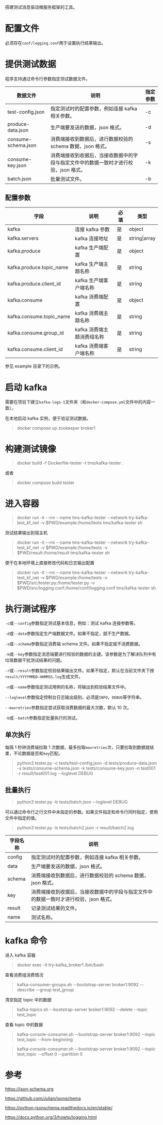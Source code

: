 搭建测试消息驱动微服务框架的工具。

# 配置文件

必须存在`conf/logging.conf`用于设置执行结果输出。

# 提供测试数据

程序支持通过命令行参数指定测试数据文件。

| 数据文件            | 说明                                                                                  | 指定参数 |
| ------------------- | ------------------------------------------------------------------------------------- | -------- |
| test-config.json    | 指定测试时的配置参数，例如连接 kafka 相关参数。                                       | -c       |
| produce-data.json   | 生产端要发送的数据，json 格式。                                                       | -d       |
| consume-schema.json | 消费端接收到数据后，进行数据校验的 schema 数据，json 格式。                           | -s       |
| consume-key.json    | 消费端接收到收据后，当接收数据中的字段与指定文件中的数据一致时才进行校验，json 格式。 | -k       |
| batch.json          | 批量测试文件。                                                                        | -b       |

## 配置参数

| 字段                     | 说明                       | 必填 | 类型          |
| ------------------------ | -------------------------- | ---- | ------------- |
| kafka                    | 连接 kafka 参数            | 是   | object        |
| kafka.servers            | kafka 连接地址             | 是   | string\|array |
| kafka.produce            | kafka 生产端配置           | 是   | object        |
| kafka.produce.topic_name | kafka 生产端主题名称       | 是   | string        |
| kafka.produce.client_id  | kafka 生产端客户端名称     | 是   | string        |
| kafka.consume            | kafka 消费端配置           | 是   | object        |
| kafka.consume.topic_name | kafka 消费端主题名称       | 是   | string        |
| kafka.consume.group_id   | kafka 消费端主题消费组名称 | 是   | string        |
| kafka.consume.client_id  | kafka 消费端客户端名称     | 是   | string        |

参见 example 目录下的示例。

# 启动 kafka

需要在项目下建立`kafka-logs-1`文件夹（和`docker-compose.yml`文件中的内容一致）。

在本地启动 kafka 实例，便于验证测试数据。

> docker compose up zookeeper broker1

# 构建测试镜像

> docker build -f Dockerfile-tester -t tms/kafka-tester .

或者

> docker compose build tester

# 进入容器

> docker run -it --rm --name tms-kafka-tester --network try-kafka-test_kf_net -v $PWD/example:/home/tests tms/kafka-tester sh

测试结果输出到宿主机

> docker run -it --rm --name tms-kafka-tester --network try-kafka-test_kf_net -v $PWD/example:/home/tests -v $PWD/result:/home/result tms/kafka-tester sh

便于在本地环境上直接修改代码和日志输出配置

> docker run -it --rm --name tms-kafka-tester --network try-kafka-test_kf_net -v $PWD/example:/home/tests -v $PWD/src/tester.py:/home/tester.py -v $PWD/src/logging.conf:/home/conf/logging.conf tms/kafka-tester sh

# 执行测试程序

`-c`或`--config`参数指定测试基本信息，例如：测试 kafka 连接参数等。

`-d`或`--data`参数指定生产端数据文件。如果不指定，就不生产数据。

`-s`或`--schema`参数指定消费端 schema 文件。如果不指定就不消费数据。

`-k`或`--key`参数指定消息端要进行校验的数据的主键。该参数是为了解决队列中有垃圾数据干扰测试结果的问题。

`-r`或`--result`参数指定校验结果输出文件。如果不指定，默认在当前文件夹下按`result/YYYYMMDD-HHMMSS.log`生成文件。

`-n`或`--name`参数指定测试用例的名称，将输出到校验结果文件中。

`--loglevel`参数指定控制台日志输出级别，必须是`INFO`，`DEBUG`等字符串。

`--maxretries`参数指定尝试获取消费数据的最大次数，默认 10 次。

`-b`或`--batch`参数指定批量执行的测试。

## 单次执行

每隔 1 秒钟消费端拉取 1 次数据，最多拉取`maxretries`次，只要拉取到数据就结束，不论数据是否和`key`匹配。

> python3 tester.py -c tests/test-config.json -d tests/produce-data.json -s tests/consume-schema.json -k tests/consume-key.json -n test001 -r result/test001.log --loglevel DEBUG

## 批量执行

> python3 tester.py -b tests/batch.json --loglevel DEBUG

可以通过命令行之行文件中未指定的参数。如果文件指定和命令行同时指定，使用文件中指定的值。

> python3 tester.py -b tests/batch2.json -r result/batch2.log

| 字段名称 | 说明                                                                                  |
| -------- | ------------------------------------------------------------------------------------- |
| config   | 指定测试时的配置参数，例如连接 kafka 相关参数。                                       |
| data     | 生产端要发送的数据，json 格式。                                                       |
| schema   | 消费端接收到数据后，进行数据校验的 schema 数据，json 格式。                           |
| key      | 消费端接收到收据后，当接收数据中的字段与指定文件中的数据一致时才进行校验，json 格式。 |
| result   | 记录测试结果的文件。                                                                  |
| name     | 测试名称。                                                                            |

# kafka 命令

进入 kafka 容器

> docker exec -it try-kafka_broker1 /bin/bash

查看消费组消费情况

> kafka-consumer-groups.sh --bootstrap-server broker1:9092 --describe --group test_group

清空指定 topic 中的数据

> kafka-topics.sh --bootstrap-server broker1:9092 --delete --topic test_topic

查看 topic 中的数据

> kafka-console-consumer.sh --bootstrap-server broker1:9092 --topic test_topic --from-beginning

> kafka-console-consumer.sh --bootstrap-server broker1:9092 --topic test_topic --offset 0 --partition 0

# 参考

https://json-schema.org

https://github.com/Julian/jsonschema

https://python-jsonschema.readthedocs.io/en/stable/

https://docs.python.org/3/howto/logging.html
